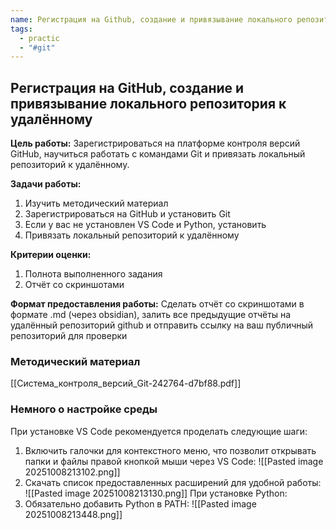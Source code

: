 ```yaml
---
name: Регистрация на Github, создание и привязывание локального репозитория к удалённому
tags:
  - practic
  - "#git"
---
```

## Регистрация на GitHub, создание и привязывание локального репозитория к удалённому

**Цель работы:** Зарегистрироваться на платформе контроля версий GitHub, научиться работать с командами Git и привязать локальный репозиторий к удалённому.

**Задачи работы:**
1. Изучить методический материал
2. Зарегистрироваться на GitHub и установить Git
3. Если у вас не установлен VS Code и Python, установить
4. Привязать локальный репозиторий к удалённому

**Критерии оценки:**
1. Полнота выполненного задания
2. Отчёт со скриншотами

**Формат предоставления работы:**
Сделать отчёт со скриншотами в формате .md (через obsidian), залить все предыдущие отчёты на удалённый репозиторий github и отправить ссылку на ваш публичный репозиторий для проверки

### Методический материал
[[Система_контроля_версий_Git-242764-d7bf88.pdf]]

### Немного о настройке среды
При установке VS Code рекомендуется проделать следующие шаги:
1. Включить галочки для контекстного меню, что позволит открывать папки и файлы правой кнопкой мыши через VS Code:
   ![[Pasted image 20251008213102.png]]
2. Скачать список предоставленных расширений для удобной работы:
   ![[Pasted image 20251008213130.png]]
При установке Python:
1. Обязательно добавить Python в PATH:
   ![[Pasted image 20251008213448.png]]
   